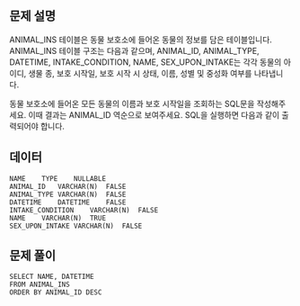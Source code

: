 ## 문제 설명

ANIMAL_INS 테이블은 동물 보호소에 들어온 동물의 정보를 담은 테이블입니다. ANIMAL_INS 테이블 구조는 다음과 같으며, ANIMAL_ID, ANIMAL_TYPE, DATETIME, INTAKE_CONDITION, NAME, SEX_UPON_INTAKE는 각각 동물의 아이디, 생물 종, 보호 시작일, 보호 시작 시 상태, 이름, 성별 및 중성화 여부를 나타냅니다.

동물 보호소에 들어온 모든 동물의 이름과 보호 시작일을 조회하는 SQL문을 작성해주세요. 이때 결과는 ANIMAL_ID 역순으로 보여주세요. SQL을 실행하면 다음과 같이 출력되어야 합니다.

## 데이터

```
NAME	TYPE	NULLABLE
ANIMAL_ID	VARCHAR(N)	FALSE
ANIMAL_TYPE	VARCHAR(N)	FALSE
DATETIME	DATETIME	FALSE
INTAKE_CONDITION	VARCHAR(N)	FALSE
NAME	VARCHAR(N)	TRUE
SEX_UPON_INTAKE	VARCHAR(N)	FALSE
```

## 문제 풀이

```
SELECT NAME, DATETIME
FROM ANIMAL_INS
ORDER BY ANIMAL_ID DESC
```
